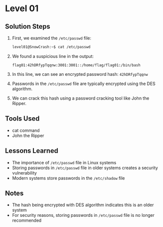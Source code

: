 # Level 01

## Solution Steps

1. First, we examined the `/etc/passwd` file:

    ```bash
    level01@SnowCrash:~$ cat /etc/passwd
    ```

2. We found a suspicious line in the output:

    ```text
    flag01:42hDRfypTqqnw:3001:3001::/home/flag/flag01:/bin/bash
    ```

3. In this line, we can see an encrypted password hash: `42hDRfypTqqnw`

4. Passwords in the `/etc/passwd` file are typically encrypted using the DES algorithm.

5. We can crack this hash using a password cracking tool like John the Ripper.

## Tools Used
- cat command
- John the Ripper

## Lessons Learned
- The importance of `/etc/passwd` file in Linux systems
- Storing passwords in `/etc/passwd` file in older systems creates a security vulnerability
- Modern systems store passwords in the `/etc/shadow` file

## Notes
- The hash being encrypted with DES algorithm indicates this is an older system
- For security reasons, storing passwords in `/etc/passwd` file is no longer recommended